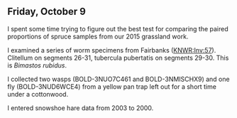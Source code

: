 
## Friday, October 9

I spent some time trying to figure out the best test for comparing the paired proportions of spruce samples from our 2015 grassland work.

I examined a series of worm specimens from Fairbanks ([KNWR:Inv:57](https://arctos.database.museum/guid/KNWR:Inv:57)). Clitellum on segments 26-31, tubercula pubertatis on segments 29-30. This is *Bimastos rubidus*.

I collected two wasps (BOLD-3NUO7C461 and BOLD-3NMISCHX9) and one fly (BOLD-3NUD6WCE4) from a yellow pan trap left out for a short time under a cottonwood.

I entered snowshoe hare data from 2003 to 2000.

